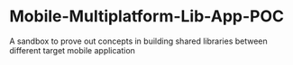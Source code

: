 # Mobile-Multiplatform-Lib-App-POC
A sandbox to prove out concepts in building shared libraries between different target mobile application
